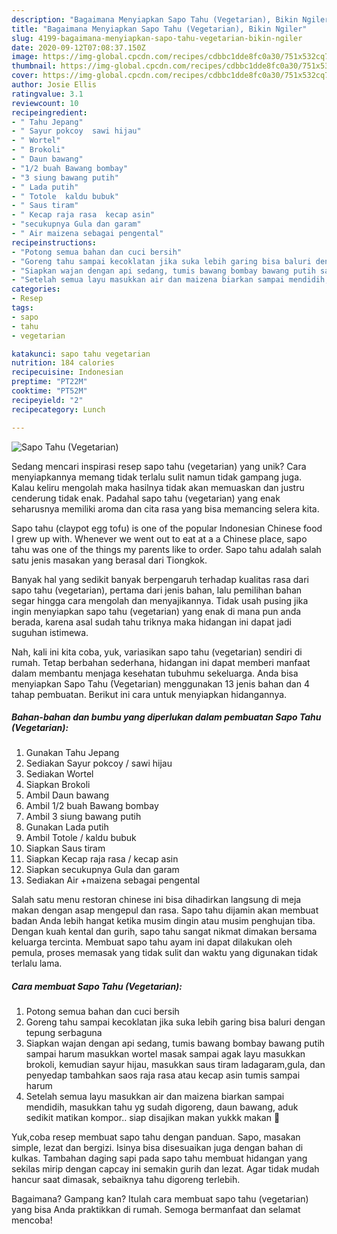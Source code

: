 ```yaml
---
description: "Bagaimana Menyiapkan Sapo Tahu (Vegetarian), Bikin Ngiler"
title: "Bagaimana Menyiapkan Sapo Tahu (Vegetarian), Bikin Ngiler"
slug: 4199-bagaimana-menyiapkan-sapo-tahu-vegetarian-bikin-ngiler
date: 2020-09-12T07:08:37.150Z
image: https://img-global.cpcdn.com/recipes/cdbbc1dde8fc0a30/751x532cq70/sapo-tahu-vegetarian-foto-resep-utama.jpg
thumbnail: https://img-global.cpcdn.com/recipes/cdbbc1dde8fc0a30/751x532cq70/sapo-tahu-vegetarian-foto-resep-utama.jpg
cover: https://img-global.cpcdn.com/recipes/cdbbc1dde8fc0a30/751x532cq70/sapo-tahu-vegetarian-foto-resep-utama.jpg
author: Josie Ellis
ratingvalue: 3.1
reviewcount: 10
recipeingredient:
- " Tahu Jepang"
- " Sayur pokcoy  sawi hijau"
- " Wortel"
- " Brokoli"
- " Daun bawang"
- "1/2 buah Bawang bombay"
- "3 siung bawang putih"
- " Lada putih"
- " Totole  kaldu bubuk"
- " Saus tiram"
- " Kecap raja rasa  kecap asin"
- "secukupnya Gula dan garam"
- " Air maizena sebagai pengental"
recipeinstructions:
- "Potong semua bahan dan cuci bersih"
- "Goreng tahu sampai kecoklatan jika suka lebih garing bisa baluri dengan tepung serbaguna"
- "Siapkan wajan dengan api sedang, tumis bawang bombay bawang putih sampai harum masukkan wortel masak sampai agak layu masukkan brokoli, kemudian sayur hijau, masukkan saus tiram ladagaram,gula, dan penyedap tambahkan saos raja rasa atau kecap asin tumis sampai harum"
- "Setelah semua layu masukkan air dan maizena biarkan sampai mendidih, masukkan tahu yg sudah digoreng, daun bawang, aduk sedikit matikan kompor.. siap disajikan makan yukkk makan 🤎"
categories:
- Resep
tags:
- sapo
- tahu
- vegetarian

katakunci: sapo tahu vegetarian 
nutrition: 184 calories
recipecuisine: Indonesian
preptime: "PT22M"
cooktime: "PT52M"
recipeyield: "2"
recipecategory: Lunch

---
```



![Sapo Tahu (Vegetarian)](https://img-global.cpcdn.com/recipes/cdbbc1dde8fc0a30/751x532cq70/sapo-tahu-vegetarian-foto-resep-utama.jpg)

Sedang mencari inspirasi resep sapo tahu (vegetarian) yang unik? Cara menyiapkannya memang tidak terlalu sulit namun tidak gampang juga. Kalau keliru mengolah maka hasilnya tidak akan memuaskan dan justru cenderung tidak enak. Padahal sapo tahu (vegetarian) yang enak seharusnya memiliki aroma dan cita rasa yang bisa memancing selera kita.

Sapo tahu (claypot egg tofu) is one of the popular Indonesian Chinese food I grew up with. Whenever we went out to eat at a a Chinese place, sapo tahu was one of the things my parents like to order. Sapo tahu adalah salah satu jenis masakan yang berasal dari Tiongkok.

Banyak hal yang sedikit banyak berpengaruh terhadap kualitas rasa dari sapo tahu (vegetarian), pertama dari jenis bahan, lalu pemilihan bahan segar hingga cara mengolah dan menyajikannya. Tidak usah pusing jika ingin menyiapkan sapo tahu (vegetarian) yang enak di mana pun anda berada, karena asal sudah tahu triknya maka hidangan ini dapat jadi suguhan istimewa.


Nah, kali ini kita coba, yuk, variasikan sapo tahu (vegetarian) sendiri di rumah. Tetap berbahan sederhana, hidangan ini dapat memberi manfaat dalam membantu menjaga kesehatan tubuhmu sekeluarga. Anda bisa menyiapkan Sapo Tahu (Vegetarian) menggunakan 13 jenis bahan dan 4 tahap pembuatan. Berikut ini cara untuk menyiapkan hidangannya.

<!--inarticleads1-->

##### Bahan-bahan dan bumbu yang diperlukan dalam pembuatan Sapo Tahu (Vegetarian):

1. Gunakan  Tahu Jepang
1. Sediakan  Sayur pokcoy / sawi hijau
1. Sediakan  Wortel
1. Siapkan  Brokoli
1. Ambil  Daun bawang
1. Ambil 1/2 buah Bawang bombay
1. Ambil 3 siung bawang putih
1. Gunakan  Lada putih
1. Ambil  Totole / kaldu bubuk
1. Siapkan  Saus tiram
1. Siapkan  Kecap raja rasa / kecap asin
1. Siapkan secukupnya Gula dan garam
1. Sediakan  Air +maizena sebagai pengental


Salah satu menu restoran chinese ini bisa dihadirkan langsung di meja makan dengan asap mengepul dan rasa. Sapo tahu dijamin akan membuat badan Anda lebih hangat ketika musim dingin atau musim penghujan tiba. Dengan kuah kental dan gurih, sapo tahu sangat nikmat dimakan bersama keluarga tercinta. Membuat sapo tahu ayam ini dapat dilakukan oleh pemula, proses memasak yang tidak sulit dan waktu yang digunakan tidak terlalu lama. 

<!--inarticleads2-->

##### Cara membuat Sapo Tahu (Vegetarian):

1. Potong semua bahan dan cuci bersih
1. Goreng tahu sampai kecoklatan jika suka lebih garing bisa baluri dengan tepung serbaguna
1. Siapkan wajan dengan api sedang, tumis bawang bombay bawang putih sampai harum masukkan wortel masak sampai agak layu masukkan brokoli, kemudian sayur hijau, masukkan saus tiram ladagaram,gula, dan penyedap tambahkan saos raja rasa atau kecap asin tumis sampai harum
1. Setelah semua layu masukkan air dan maizena biarkan sampai mendidih, masukkan tahu yg sudah digoreng, daun bawang, aduk sedikit matikan kompor.. siap disajikan makan yukkk makan 🤎


Yuk,coba resep membuat sapo tahu dengan panduan. Sapo, masakan simple, lezat dan bergizi. Isinya bisa disesuaikan juga dengan bahan di kulkas. Tambahan daging sapi pada sapo tahu membuat hidangan yang sekilas mirip dengan capcay ini semakin gurih dan lezat. Agar tidak mudah hancur saat dimasak, sebaiknya tahu digoreng terlebih. 

Bagaimana? Gampang kan? Itulah cara membuat sapo tahu (vegetarian) yang bisa Anda praktikkan di rumah. Semoga bermanfaat dan selamat mencoba!
